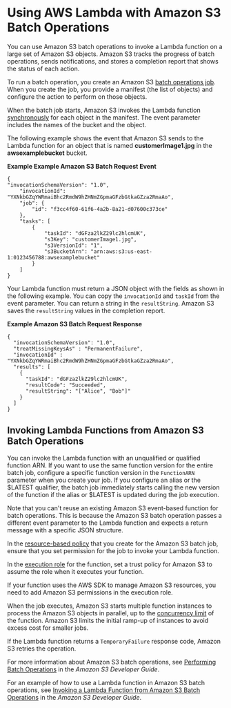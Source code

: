 # Using AWS Lambda with Amazon S3 Batch Operations<a name="services-s3-batch"></a>

You can use Amazon S3 batch operations to invoke a Lambda function on a large set of Amazon S3 objects\. Amazon S3 tracks the progress of batch operations, sends notifications, and stores a completion report that shows the status of each action\. 

To run a batch operation, you create an Amazon S3 [batch operations job](https://docs.aws.amazon.com/AmazonS3/latest/dev/batch-ops-operations.html)\. When you create the job, you provide a manifest \(the list of objects\) and configure the action to perform on those objects\. 

When the batch job starts, Amazon S3 invokes the Lambda function [synchronously](invocation-sync.md) for each object in the manifest\. The event parameter includes the names of the bucket and the object\. 

The following example shows the event that Amazon S3 sends to the Lambda function for an object that is named **customerImage1\.jpg** in the **awsexamplebucket** bucket\.

**Example Example Amazon S3 Batch Request Event**  

```
{
"invocationSchemaVersion": "1.0",
    "invocationId": "YXNkbGZqYWRmaiBhc2RmdW9hZHNmZGpmaGFzbGtkaGZza2RmaAo",
    "job": {
        "id": "f3cc4f60-61f6-4a2b-8a21-d07600c373ce"
    },
    "tasks": [
        {
            "taskId": "dGFza2lkZ29lc2hlcmUK",
            "s3Key": "customerImage1.jpg",
            "s3VersionId": "1",
            "s3BucketArn": "arn:aws:s3:us-east-1:0123456788:awsexamplebucket"
        }
    ]  
}
```

Your Lambda function must return a JSON object with the fields as shown in the following example\. You can copy the `invocationId` and `taskId` from the event parameter\. You can return a string in the `resultString`\. Amazon S3 saves the `resultString` values in the completion report\. 

**Example Amazon S3 Batch Request Response**  

```
{
  "invocationSchemaVersion": "1.0",
  "treatMissingKeysAs" : "PermanentFailure",
  "invocationId" : "YXNkbGZqYWRmaiBhc2RmdW9hZHNmZGpmaGFzbGtkaGZza2RmaAo",
  "results": [
    {
      "taskId": "dGFza2lkZ29lc2hlcmUK",
      "resultCode": "Succeeded",
      "resultString": "["Alice", "Bob"]"
    }
  ]
}
```

## Invoking Lambda Functions from Amazon S3 Batch Operations<a name="invoking"></a>

You can invoke the Lambda function with an unqualified or qualified function ARN\. If you want to use the same function version for the entire batch job, configure a specific function version in the `FunctionARN` parameter when you create your job\. If you configure an alias or the $LATEST qualifier, the batch job immediately starts calling the new version of the function if the alias or $LATEST is updated during the job execution\. 

Note that you can't reuse an existing Amazon S3 event\-based function for batch operations\. This is because the Amazon S3 batch operation passes a different event parameter to the Lambda function and expects a return message with a specific JSON structure\.

In the [resource\-based policy](access-control-resource-based.md) that you create for the Amazon S3 batch job, ensure that you set permission for the job to invoke your Lambda function\.

In the [execution role](lambda-intro-execution-role.md) for the function, set a trust policy for Amazon S3 to assume the role when it executes your function\. 

If your function uses the AWS SDK to manage Amazon S3 resources, you need to add Amazon S3 permissions in the execution role\. 

When the job executes, Amazon S3 starts multiple function instances to process the Amazon S3 objects in parallel, up to the [concurrency limit](invocation-scaling.md) of the function\. Amazon S3 limits the initial ramp\-up of instances to avoid excess cost for smaller jobs\. 

If the Lambda function returns a `TemporaryFailure` response code, Amazon S3 retries the operation\. 

For more information about Amazon S3 batch operations, see [Performing Batch Operations](https://docs.aws.amazon.com/AmazonS3/latest/dev/batch-ops.html) in the *Amazon S3 Developer Guide*\. 

For an example of how to use a Lambda function in Amazon S3 batch operations, see [Invoking a Lambda Function from Amazon S3 Batch Operations](https://docs.aws.amazon.com/AmazonS3/latest/dev/batch-ops-invoke-lambda.html) in the *Amazon S3 Developer Guide*\. 